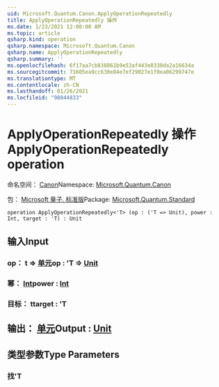 ```yaml
---
uid: Microsoft.Quantum.Canon.ApplyOperationRepeatedly
title: ApplyOperationRepeatedly 操作
ms.date: 1/23/2021 12:00:00 AM
ms.topic: article
qsharp.kind: operation
qsharp.namespace: Microsoft.Quantum.Canon
qsharp.name: ApplyOperationRepeatedly
qsharp.summary: ''
ms.openlocfilehash: 6f17aa7cb838861b9e53af443e8338da2a16634a
ms.sourcegitcommit: 71605ea9cc630e84e7ef29027e1f0ea06299747e
ms.translationtype: MT
ms.contentlocale: zh-CN
ms.lasthandoff: 01/26/2021
ms.locfileid: "98844833"
---
```

# <a name="applyoperationrepeatedly-operation"></a><span data-ttu-id="3460c-102">ApplyOperationRepeatedly 操作</span><span class="sxs-lookup"><span data-stu-id="3460c-102">ApplyOperationRepeatedly operation</span></span>

<span data-ttu-id="3460c-103">命名空间： [Canon](xref:Microsoft.Quantum.Canon)</span><span class="sxs-lookup"><span data-stu-id="3460c-103">Namespace: [Microsoft.Quantum.Canon](xref:Microsoft.Quantum.Canon)</span></span>

<span data-ttu-id="3460c-104">包： [Microsoft 量子. 标准版](https://nuget.org/packages/Microsoft.Quantum.Standard)</span><span class="sxs-lookup"><span data-stu-id="3460c-104">Package: [Microsoft.Quantum.Standard](https://nuget.org/packages/Microsoft.Quantum.Standard)</span></span>




```qsharp
operation ApplyOperationRepeatedly<'T> (op : ('T => Unit), power : Int, target : 'T) : Unit
```


## <a name="input"></a><span data-ttu-id="3460c-105">输入</span><span class="sxs-lookup"><span data-stu-id="3460c-105">Input</span></span>

### <a name="op--t--unit"></a><span data-ttu-id="3460c-106">op： t => [单元](xref:microsoft.quantum.lang-ref.unit)</span><span class="sxs-lookup"><span data-stu-id="3460c-106">op : 'T => [Unit](xref:microsoft.quantum.lang-ref.unit)</span></span> 




### <a name="power--int"></a><span data-ttu-id="3460c-107">幂： [Int](xref:microsoft.quantum.lang-ref.int)</span><span class="sxs-lookup"><span data-stu-id="3460c-107">power : [Int](xref:microsoft.quantum.lang-ref.int)</span></span>




### <a name="target--t"></a><span data-ttu-id="3460c-108">目标： t</span><span class="sxs-lookup"><span data-stu-id="3460c-108">target : 'T</span></span>





## <a name="output--unit"></a><span data-ttu-id="3460c-109">输出： [单元](xref:microsoft.quantum.lang-ref.unit)</span><span class="sxs-lookup"><span data-stu-id="3460c-109">Output : [Unit](xref:microsoft.quantum.lang-ref.unit)</span></span>



## <a name="type-parameters"></a><span data-ttu-id="3460c-110">类型参数</span><span class="sxs-lookup"><span data-stu-id="3460c-110">Type Parameters</span></span>

### <a name="t"></a><span data-ttu-id="3460c-111">找</span><span class="sxs-lookup"><span data-stu-id="3460c-111">'T</span></span>

